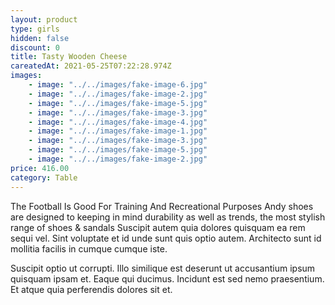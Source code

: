 ```yaml
---
layout: product
type: girls
hidden: false
discount: 0
title: Tasty Wooden Cheese
careatedAt: 2021-05-25T07:22:28.974Z
images:
    - image: "../../images/fake-image-6.jpg"
    - image: "../../images/fake-image-2.jpg"
    - image: "../../images/fake-image-5.jpg"
    - image: "../../images/fake-image-3.jpg"
    - image: "../../images/fake-image-4.jpg"
    - image: "../../images/fake-image-1.jpg"
    - image: "../../images/fake-image-3.jpg"
    - image: "../../images/fake-image-5.jpg"
    - image: "../../images/fake-image-2.jpg"
price: 416.00
category: Table
---
```

The Football Is Good For Training And Recreational Purposes
Andy shoes are designed to keeping in mind durability as well as trends, the most stylish range of shoes & sandals
Suscipit autem quia dolores quisquam ea rem sequi vel. Sint voluptate et id unde sunt quis optio autem. Architecto sunt id mollitia facilis in cumque cumque iste.
 Suscipit optio ut corrupti. Illo similique est deserunt ut accusantium ipsum quisquam ipsam et. Eaque qui ducimus. Incidunt est sed nemo praesentium. Et atque quia perferendis dolores sit et.
